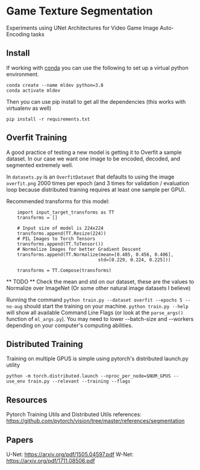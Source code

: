 # Game Texture Segmentation

Experiments using UNet Architectures for Video Game Image Auto-Encoding tasks

## Install
If working with [conda](https://docs.conda.io/en/latest/miniconda.html) you can use the following to set up a virtual python environment.
```
conda create --name mldev python=3.8
conda activate mldev
```
Then you can use pip install to get all the dependencies (this works with virtualenv as well)
```
pip install -r requirements.txt
```

## Overfit Training

A good practice of testing a new model is getting it to Overfit a sample dataset. In our case we want one image to be encoded, decoded, and segmented extremely well.

In `datasets.py` is an `OverfitDataset` that defaults to using the image `overfit.png` 2000 times per epoch (and 3 times for validation / evaluation loop because distributed training requires at least one sample per GPU).

Recommended transforms for this model: 
```
    import input_target_transforms as TT
    transforms = []

    # Input size of model is 224x224
    transforms.append(TT.Resize(224))
    # PIL Images to Torch Tensors
    transforms.append(TT.ToTensor())
    # Normalize Images for better Gradient Descent
    transforms.append(TT.Normalize(mean=[0.485, 0.456, 0.406],
                                  std=[0.229, 0.224, 0.225]))

    transforms = TT.Compose(transforms)
```
** TODO ** Check the mean and std on our dataset, these are the values to Normalize over ImageNet (Or some other natural image datasets I believe)

Running the command `python train.py --dataset overfit --epochs 5 --no-aug` should start the training on your machine. `python train.py --help` will show all available Command Line Flags (or look at the `parse_args()` function of `ml_args.py`). You may need to lower --batch-size and --workers depending on your computer's computing abilities.

## Distributed Training

Training on multiple GPUS is simple using pytorch's distributed launch.py utility

`python -m torch.distributed.launch --nproc_per_node=$NUM_GPUS --use_env train.py --relevant --training --flags`

## Resources

Pytorch Training Utils and Distributed Utils references: https://github.com/pytorch/vision/tree/master/references/segmentation


## Papers
U-Net: https://arxiv.org/pdf/1505.04597.pdf
W-Net: https://arxiv.org/pdf/1711.08506.pdf
